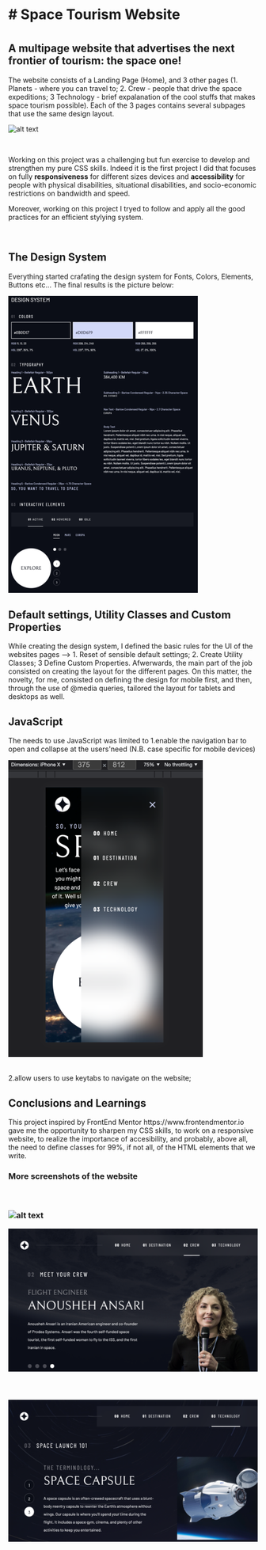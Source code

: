 <h1># Space Tourism Website<h1>

<h2> A multipage website that advertises the next frontier of tourism: the space one! </h2>
  The website consists of a Landing Page (Home), and 3 other pages (1. Planets - where you can travel to; 2. Crew - people that drive the space expeditions; 3 Technology - brief expalanation of the cool stuffs that makes space tourism possible).
  Each of the 3 pages contains several subpages that use the same design layout. 
  
  </br>

![alt text](media/website_preview/website_preview_planet.png)
  
  </br>

Working on this project was a challenging but fun exercise to develop and strengthen my pure CSS skills. Indeed it is the first project I did that focuses on fully <strong>responsiveness</strong> for different sizes devices and <strong>accessibility</strong> for people with physical disabilities, situational disabilities, and socio-economic restrictions on bandwidth and speed.

Moreover, working on this project I tryed to follow and apply all the good practices for an efficient stylying system. 

</br>
  <h2>The Design System</h2>
Everything started crafating the design system for Fonts, Colors, Elements, Buttons etc... The final results is the picture below:
</br>

![alt text](media/website_preview/website_preview_designsystem.png)
</br>
  
  <h2>Default settings, Utility Classes and Custom Properties</h2>
While creating the design system, I defined the basic rules for the UI of the websites pages --> 1. Reset of sensible default settings; 2. Create Utility Classes; 3 Define Custom Properties. Afwerwards, the main part of the job consisted on creating the layout for the different pages. On this matter, the novelty, for me, consisted on defining the design for mobile first, and then, through the use of @media queries, tailored the layout for tablets and desktops as well. 
</br>
  
  <h2>JavaScript</h2>
  
The needs to use JavaScript was limited to 
  1.enable the navigation bar to open and collapse at the users'need (N.B. case specific for mobile devices)
  </br>
  
 ![alt text](media/website_preview/website_preview_mobileview.png) 
  
  </br>
  2.allow users to use keytabs to navigate on the website;
  </br>
 
  <h2>Conclusions and Learnings</h2>
  This project inspired by FrontEnd Mentor https://www.frontendmentor.io gave me the opportunity to sharpen my CSS skills, to work on a responsive website, to realize the importance of accesibility, and probably, above all, the need to define classes for 99%, if not all, of the HTML elements that we write. 
  
  </br>
  
  <h3>More screenshots of the website<h3>
  </br>

![alt text](media/website_preview/website_preview_planet.png)
  </br>

![alt text](media/website_preview/website_preview_crew.png)

  </br>
  
![alt text](media/website_preview/website_preview_technology.png)





